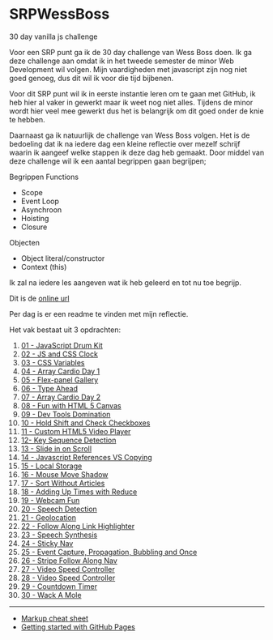 # SRPWessBoss
30 day vanilla js challenge

Voor een SRP punt ga ik de 30 day challenge van Wess Boss doen. Ik
ga deze challenge aan omdat ik in het tweede semester de minor Web 
Development wil volgen. Mijn vaardigheden met javascript zijn nog 
niet goed genoeg, dus dit wil ik voor die tijd bijbenen. 

Voor dit SRP punt wil ik in eerste instantie leren om te gaan met 
GitHub, ik heb hier al vaker in gewerkt maar ik weet nog niet alles.
Tijdens de minor wordt hier veel mee gewerkt dus het is belangrijk
om dit goed onder de knie te hebben. 

Daarnaast ga ik natuurlijk de challenge van Wess Boss volgen. Het 
is de bedoeling dat ik na iedere dag een kleine reflectie over 
mezelf schrijf waarin ik aangeef welke stappen ik deze dag heb 
gemaakt. Door middel van deze challenge wil ik een aantal begrippen
gaan begrijpen;

Begrippen
Functions
-	Scope
-	Event Loop
-	Asynchroon
-	Hoisting
-	Closure

Objecten
-	Object literal/constructor
-	Context (this)

Ik zal na iedere les aangeven wat ik heb geleerd en tot nu toe begrijp. 


Dit is de [online url](https://zeijls.github.io/SRPWesBos/) 

Per dag is er een readme te vinden met mijn reflectie.

Het vak bestaat uit 3 opdrachten:

1. [01 - JavaScript Drum Kit ](01/readme.md/)
2. [02 - JS and CSS Clock](02/readme.md/)
3. [03 - CSS Variables](03/readme.md/)
4. [04 - Array Cardio Day 1](04/readme.md/)
5. [05 - Flex-panel Gallery](05/readme.md/)
6. [06 - Type Ahead](06/readme.md/)
7. [07 - Array Cardio Day 2](07/readme.md/)
8. [08 - Fun with HTML 5 Canvas](08/readme.md/)
9. [09 - Dev Tools Domination](09/readme.md/)
10. [10 - Hold Shift and Check Checkboxes](10/readme.md/)
11. [11 - Custom HTML5  Video Player](11/readme.md/)
12. [12- Key Sequence Detection](12/readme.md/)
13. [13 - Slide in on Scroll](13/readme.md/)
14. [14 - Javascript References VS Copying](14/readme.md/)
15. [15 - Local Storage](15/readme.md/)
16. [16 - Mouse Move Shadow](16/readme.md/)
17. [17 - Sort Without Articles](17/readme.md/)
18. [18 - Adding Up Times with Reduce](18/readme.md/)
19. [19 - Webcam Fun](19/readme.md/)
20. [20 - Speech Detection](20/readme.md/)
21. [21 - Geolocation](21/readme.md/)
22. [22 - Follow Along Link Highlighter](22/readme.md/)
23. [23 - Speech Synthesis](23/readme.md/)
24. [24 - Sticky Nav](24/readme.md/)
25. [25 - Event Capture, Propagation, Bubbling and Once](25/readme.md/)
26. [26 - Stripe Follow Along Nav](26/readme.md/)
27. [27 - Video Speed Controller](27/readme.md/)
28. [28 - Video Speed Controller](28/readme.md/)
29. [29 - Countdown Timer](10/readme.md/)
30. [30 - Wack A Mole](30/readme.md/)

---
- [Markup cheat sheet](https://github.com/adam-p/markdown-here/wiki/Markdown-Cheatsheet)
- [Getting started with GitHub Pages](https://guides.github.com/features/pages/)
